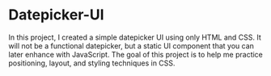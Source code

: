 # Datepicker-UI
In this project, I created a simple datepicker UI using only HTML and CSS. It will not be a functional datepicker, but a static UI component that you can later enhance with JavaScript.
The goal of this project is to help me practice positioning, layout, and styling techniques in CSS.
